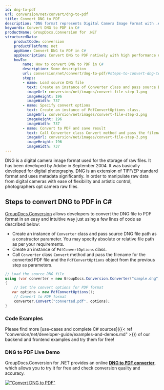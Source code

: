 ```yaml
---
id: dng-to-pdf
url: conversion/net/convert/dng-to-pdf
title: Convert DNG to PDF
description: "DNG format represents Digital Camera Image Format with .dng extension. Learn how to convert DNG to PDF file programmatically in C# language using GroupDocs.Conversion for .NET library."
keywords: Convert DNG to PDF in C#
productName: GroupDocs.Conversion for .NET
structuredData:
    productCode: conversion
    productPlatform: net
    appName: Convert DNG to PDF in C#
    appDescription: Convert DNG to PDF natively with high performance using C# language and server side GroupDocs.Conversion for .NET APIs, without the use of any software like Microsoft or Open Office.
    howTo:
        name: How to convert DNG to PDF in C# 
        description: Some description
        url: conversion/net/convert/dng-to-pdf/#steps-to-convert-dng-to-pdf-in-c
        steps:
        - name: Load source DNG file 
          text: Create an instance of Converter class and pass source DNG file path as a constructor parameter. You may specify absolute or relative file path as per your requirements. 
          imageUrl: conversion/net/images/convert-file-step-1.png
          imageHeight: 196
          imageWidth: 737
        - name: Specify convert options 
          text: Create an instance of PdfConvertOptions class.
          imageUrl: conversion/net/images/convert-file-step-2.png
          imageHeight: 196
          imageWidth: 737
        - name: Convert to PDF and save result 
          text: Call Converter class Convert method and pass the filename for the converted HTML file and the PdfConvertOptions object from the previous step as parameters.
          imageUrl: conversion/net/images/convert-file-step-3.png
          imageHeight: 196
          imageWidth: 737
---
```


DNG is a digital camera image format used for the storage of raw files. It has been developed by Adobe in September 2004. It was basically developed for digital photography. DNG is an extension of TIFF/EP standard format and uses metadata significantly. In order to manipulate raw data from digital cameras with ease of flexibility and artistic control, photographers opt camera raw files.

## Steps to convert DNG to PDF in C#

[GroupDocs.Conversion](https://products.groupdocs.com/conversion/net) allows developers to convert the DNG file to PDF format in an easy and intuitive way just using a few lines of code as described below:

* Create an instance of `Converter` class and pass source DNG file path as a constructor parameter. You may specify absolute or relative file path as per your requirements. 
* Create an instance of `PdfConvertOptions` class.
* Call `Converter` class `Convert` method and pass the filename for the converted PDF file and the `PdfConvertOptions` object from the previous step as parameters.

```csharp
// Load the source DNG file
using (var converter = new GroupDocs.Conversion.Converter("sample.dng"))
{
    // Set the convert options for PDF format
   var options = new PdfConvertOptions();
    // Convert to PDF format
    converter.Convert("converted.pdf", options);
}
```

### Code Examples

Please find more [use-cases and complete C# sources]({{< ref "conversion/net/developer-guide/examples-and-demos.md" >}}) of our backend and frontend examples and try them for free!

### DNG to PDF Live Demo

GroupDocs.Conversion for .NET provides an online [**DNG to PDF converter**](https://products.groupdocs.app/conversion/dng-to-pdf), which allows you to try it for free and check conversion quality and accuracy.

[!["Convert DNG to PDF"](conversion/net/images/convert-to-pdf/convert-dng-to-pdf.png)](https://products.groupdocs.app/conversion/dng-to-pdf)